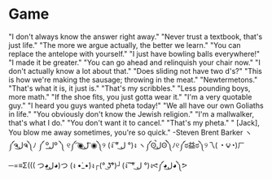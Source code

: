 # Game
"I don't always know the answer right away." "Never trust a textbook, that's just life." "The more we argue actually, the better we learn." "You can replace the antelope with yourself." "I just have bowling balls everywhere!" "I made it be greater." "You can go ahead and relinquish your chair now." "I don't actually know a lot about that." "Does sliding not have two d's?" "This is how we're making the sausage; throwing in the meat." "Newtermetons." "That's what it is, it just is." "That's my scribbles." "Less pounding boys, more math." "If the shoe fits, you just gotta wear it." "I'm a very quotable guy." "I heard you guys wanted pheta today!" "We all have our own Goliaths in life." "You obviously don't know the Jewish religion." "I'm a mallwalker, that's what I do." "You don't want it to cancel." "That's my pheta." " [Jack], You blow me away sometimes, you're so quick." -Steven Brent Barker ヽ༼ຈل͜ຈ༽ﾉ ༼ ºل͟º ༽ ୧༼ ͡◉ل͜ ͡◉༽୨ (ง ͠° ل͜ °)ง ヽ༼ʘ̚ل͜ʘ̚༽ﾉ୧༼ಠ益ಠ༽୨乁( ◔ ౪◔)ㄏ ─=≡Σ((( つ◕ل͜◕)つ (ง •̀_•́)ง┌(° ͜ʖ͡°)┘(ง ͠ ͠° ل͜ °)งᕙ༼◕ل͜◕༽ᕗ
